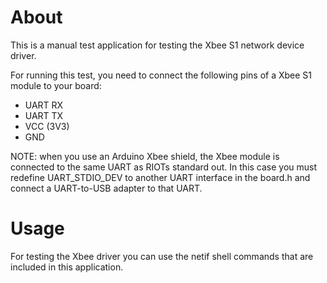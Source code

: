 # About
This is a manual test application for testing the Xbee S1 network device driver.

For running this test, you need to connect the following pins of a Xbee S1
module to your board:
- UART RX
- UART TX
- VCC (3V3)
- GND

NOTE: when you use an Arduino Xbee shield, the Xbee module is connected to the
same UART as RIOTs standard out. In this case you must redefine UART_STDIO_DEV to
another UART interface in the board.h and connect a UART-to-USB adapter to that
UART.

# Usage
For testing the Xbee driver you can use the netif shell commands that are
included in this application.
